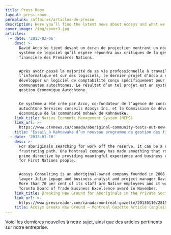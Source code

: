 ```yaml
---
title: Press Room
layout: press-room
permalink: /affaires/articles-de-presse
description: Here you’ll find the latest news about Acosys and what we find interesting.
cover_image: /img/cover3.jpg
articles:
  - date: '2013-02-06'
    desc: >-
      David Acco se tient devant un écran de projection montrant un nouveau
      système de logiciel qu’il espère répondra aux critiques de la gestion
      financière des Premières Nations. 


      Après avoir passé la majorité de sa vie professionnelle à travailler dans
      l’informatique et sur des logiciels, le dernier projet d’Acco a été de
      développer un logiciel de comptabilité conçu spécifiquement pour les
      communautés autochtones. Le résultat d’un tel projet est un système de
      gestion économique Autochtone. 


      Ce système a été crée par Acco, co-fondateur de l’agence de consultant
      autochtone Services conseils Acosys Inc. et la Commission de développement
      économique de la communauté mohawk de Kahnawake.
    link_title: Native Economic Management System (NEMS)
    link_url: >-
      https://www.ctvnews.ca/canada/aboriginal-community-tests-out-new-dollar-tracking-program-1.1307412
    title: "Essai\_à Kahnawake d’un nouveau programme de gestion des finances."
  - date: '2013-01-10'
    desc: >-
      For aboriginals searching for work off the reserve, it can be a rocky,
      frustrating path. One Montreal company has made smoothing that road its
      prime directive by providing meaningful experience and business education
      for First Nations people.


      Acosys Consulting is an aboriginal-owned company founded in 2006 by labour
      lawyer Julie Lepage and business analyst and project manager David Acco.
      More than 70 per cent of its staff are Native employees and it won the
      Toronto Board of Trade Business Excellence award in November.
    link_title: Breaking New Ground for Aboriginals in the Private Sector
    link_url: >-
      https://www.pressreader.com/canada/montreal-gazette/20130110/281552288208738
    title: Acosys Breaks New Ground – Montreal Gazette Article (anglais seulement)
---
```

Voici les dernières nouvelles à notre sujet, ainsi que des articles pertinents sur notre entreprise.
